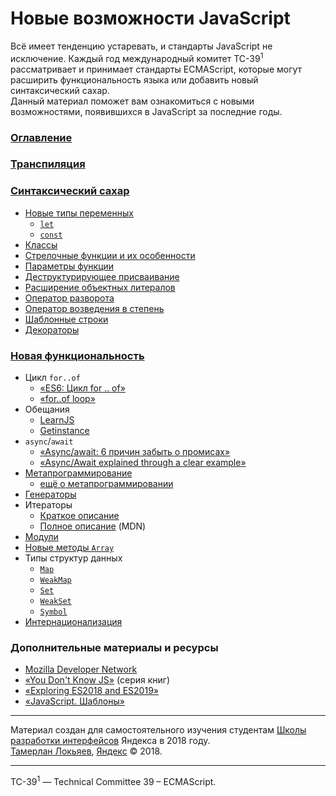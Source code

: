 # Новые возможности JavaScript

Всё имеет тенденцию устаревать, и стандарты JavaScript не исключение.
Каждый год международный комитет TC-39<sup>1</sup> рассматривает и принимает
стандарты ECMAScript, которые могут расширить функциональность языка или
добавить новый синтаксический сахар.  
Данный материал поможет вам ознакомиться с новыми возможностями, появившихся
в JavaScript за последние годы.

### [Оглавление](./docs/README.md)

### [Транспиляция](./docs/transpiling/README.md)

### [Синтаксический сахар](./docs/syntax-sugar/README.md)

- [Новые типы переменных](./docs/syntax-sugar/variables/README.md)
  - [`let`](./docs/syntax-sugar/variables/let/README.md)
  - [`const`](./docs/syntax-sugar/variables/const/README.md)
- [Классы](./docs/syntax-sugar/classes/README.md)
- [Стрелочные функции и их особенности](./docs/syntax-sugar/arrow-functions/README.md)
- [Параметры функции](./docs/syntax-sugar/fn-parameters/README.md)
- [Деструктурирующее присваивание](./docs/syntax-sugar/object-destructering/README.md)
- [Расширение объектных литералов](./docs/syntax-sugar/object-literals/README.md)
- [Оператор разворота](./docs/syntax-sugar/spread/README.md)
- [Оператор возведения в степень](./docs/syntax-sugar/exponentation/README.md)
- [Шаблонные строки](./docs/syntax-sugar/template-strings/README.md)
- [Декораторы](./docs/syntax-sugar/decorators/README.md)

### [Новая функциональность](./docs/new-features/README.md)

- Цикл `for..of`
  - [&laquo;ES6: Цикл for .. of&raquo;](http://jsraccoon.ru/es6-for-of-loop)
  - [&laquo;for..of loop&raquo;](http://putaindecode.io/en/articles/js/es2015/for-of/)
- Обещания
  - [LearnJS](https://learn.javascript.ru/promise)
  - [Getinstance](https://getinstance.info/articles/javascript/grokking-es6-promises-the-four-functions-you-need-to-avoid-callback-hel/)
- `async`/`await`
  - [&laquo;Async/await: 6 причин забыть о промисах&raquo;](https://habrahabr.ru/company/ruvds/blog/326074/)
  - [&laquo;Async/Await explained through a clear example&raquo;](https://codeburst.io/javascript-es-2017-learn-async-await-by-example-48acc58bad65)
- [Метапрограммирование](https://developer.mozilla.org/ru/docs/Web/JavaScript/Guide/Meta_programming)
  - [ещё о метапрограммировании](https://habrahabr.ru/post/227753/)
- [Генераторы](./docs/new-features/generators/README.md)
- Итераторы
  - [Краткое описание](./docs/new-features/iterators/README.md)
  - [Полное описание](https://developer.mozilla.org/ru/docs/Web/JavaScript/Guide/Iterators_and_generators) (MDN)
- [Модули](./docs/new-features/module/README.md)
- [Новые методы `Array`](./docs/new-features/array-methods/README.md)
- Типы структур данных
  - [`Map`](https://developer.mozilla.org/ru/docs/Web/JavaScript/Reference/Global_Objects/Map)
  - [`WeakMap`](https://developer.mozilla.org/ru/docs/Web/JavaScript/Reference/Global_Objects/WeakMap)
  - [`Set`](https://developer.mozilla.org/ru/docs/Web/JavaScript/Reference/Global_Objects/Set)
  - [`WeakSet`](https://developer.mozilla.org/ru/docs/Web/JavaScript/Reference/Global_Objects/WeakSet)
  - [`Symbol`](https://developer.mozilla.org/ru/docs/Web/JavaScript/Reference/Global_Objects/Symbol)
- [Интернационализация](./docs/new-features/internationalization/README.md)

### Дополнительные материалы и ресурсы
- [Mozilla Developer Network](https://developer.mozilla.org/ru/docs/Web/JavaScript/Reference)
- [&laquo;You Don't Know JS&raquo;](https://github.com/azat-io/you-dont-know-js-ru) (серия книг)
- [&laquo;Exploring ES2018 and ES2019&raquo;](http://exploringjs.com/es2018-es2019/index.html)
- [&laquo;JavaScript. Шаблоны&raquo;](https://www.ozon.ru/context/detail/id/6287517/)

---

Материал создан для самостоятельного изучения студентам
[Школы разработки интерфейсов](https://academy.yandex.ru/events/frontend) Яндекса в 2018 году.  
[Тамерлан Локьяев](http://Tamik.ru), [Яндекс](https://yandex.ru) &copy; 2018.

---

TC-39<sup>1</sup> — Technical Committee 39 – ECMAScript.
